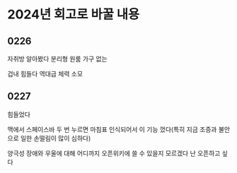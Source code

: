 # 2024년 회고로 바꿀 내용

## 0226

자취방 알아봤다
분리형 원룸
가구 없는

겁내 힘들다
역대급 체력 소모

## 0227

힘들었다

맥에서 스페이스바 두 번 누르면 마침표 인식되어서 이 기능 껐다(특히 지금 조증과 불안으로 일한 손떨림이 많이 심하다)

양극성 장애와 우울에 대해 어디까지 오픈위키에 쓸 수 있을지 모르겠다 난 오픈하고 싶다
